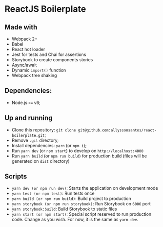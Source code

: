 # ReactJS Boilerplate

## Made with

* Webpack 2+
* Babel
* React hot loader
* Jest for tests and Chai for assertions
* Storybook to create components stories
* Async/await
* Dynamic `import()` function
* Webpack tree shaking

## Dependencies:

- Node.js `>=` v6;

## Up and running

- Clone this repository: `git clone git@github.com:allyssonsantos/react-boilerplate.git`;
- Remove `.git` directory;
- Install dependencies: `yarn` (or `npm i`);
- Run `yarn dev` (or `npm start`) to develop on `http://localhost:4000`
- Run `yarn build` (or `npm run build`) for production build (files will be generated on `dist` directory)

## Scripts

- `yarn dev (or npm run dev)`: Starts the application on development mode
- `yarn test (or npm test)`: Run tests once
- `yarn build (or npm run build)`: Build project to production
- `yarn storybook (or npm run storybook)`: Run Storybook on `6006` port
- `yarn storybook:build`: Build Storybook to static files
- `yarn start (or npm start)`: Special script reserved to run production code. Change as you wish. For now, it is the same as `yarn dev`.
